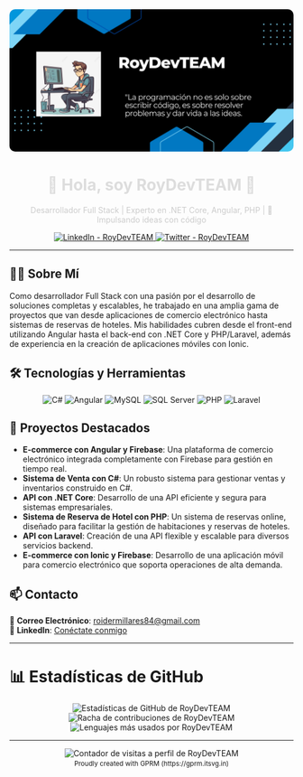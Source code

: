 <div align="center">
  <img src="https://github.com/RoyDevTEAM/RoyDevTEAM/blob/991be6c211ccf736107350c6335791231602c1d3/Blue%20White%20Geometric%20Business%20Blog%20Banner.png" alt="Banner de RoyDevTEAM" style="border-radius: 10px;">
</div>



<h1 align="center" style="color: #ddd;">🌟 Hola, soy RoyDevTEAM 🌟</h1>
<p align="center" style="color: #ccc;">Desarrollador Full Stack | Experto en .NET Core, Angular, PHP | 🚀 Impulsando ideas con código</p>

<p align="center">
  <!-- Redes sociales -->
  <a href="https://linkedin.com/in/roydevteam">
    <img alt="LinkedIn - RoyDevTEAM" src="https://img.shields.io/badge/LinkedIn-RoyDevTEAM-blue?style=flat&logo=linkedin&logoColor=white">
  </a>
  <a href="https://twitter.com/roydevteam">
    <img alt="Twitter - RoyDevTEAM" src="https://img.shields.io/badge/Twitter-RoyDevTEAM-blue?style=flat&logo=twitter&logoColor=white">
  </a>
</p>

---

## 👨‍💻 Sobre Mí

Como desarrollador Full Stack con una pasión por el desarrollo de soluciones completas y escalables, he trabajado en una amplia gama de proyectos que van desde aplicaciones de comercio electrónico hasta sistemas de reservas de hoteles. Mis habilidades cubren desde el front-end utilizando Angular hasta el back-end con .NET Core y PHP/Laravel, además de experiencia en la creación de aplicaciones móviles con Ionic.

## 🛠 Tecnologías y Herramientas

<div align="center">
  <img src="https://img.icons8.com/color/48/000000/c-sharp-logo.png" alt="C#" width="40" height="40"/>
  <img src="https://img.icons8.com/color/48/000000/angularjs.png" alt="Angular" width="40" height="40"/>
  <img src="https://img.icons8.com/fluency/48/000000/mysql-logo.png" alt="MySQL" width="48" height="48"/>
  <img src="https://img.icons8.com/color/48/000000/microsoft-sql-server.png" alt="SQL Server" width="48" height="48"/>
  <img src="https://img.icons8.com/color/48/000000/php.png" alt="PHP" width="40" height="40"/>
  <img src="https://img.icons8.com/fluency/48/000000/laravel.png" alt="Laravel" width="40" height="40"/>
</div>

## 🚀 Proyectos Destacados

- **E-commerce con Angular y Firebase**: Una plataforma de comercio electrónico integrada completamente con Firebase para gestión en tiempo real.
- **Sistema de Venta con C#**: Un robusto sistema para gestionar ventas y inventarios construido en C#.
- **API con .NET Core**: Desarrollo de una API eficiente y segura para sistemas empresariales.
- **Sistema de Reserva de Hotel con PHP**: Un sistema de reservas online, diseñado para facilitar la gestión de habitaciones y reservas de hoteles.
- **API con Laravel**: Creación de una API flexible y escalable para diversos servicios backend.
- **E-commerce con Ionic y Firebase**: Desarrollo de una aplicación móvil para comercio electrónico que soporta operaciones de alta demanda.

## 📫 Contacto

📧 **Correo Electrónico**: [roidermillares84@gmail.com](mailto:roidermillares84@gmail.com)  
💼 **LinkedIn**: [Conéctate conmigo](https://linkedin.com/in/roydevteam)

---

# 📊 Estadísticas de GitHub

<div align="center">
  
  <!-- Estadísticas de commits, contribuciones, etc. -->
  <img src="https://github-readme-stats.vercel.app/api?username=RoyDevTEAM&theme=dark&hide_border=false&include_all_commits=false&count_private=false" alt="Estadísticas de GitHub de RoyDevTEAM">
  <br/>
  
  <!-- Racha de contribuciones -->
  <img src="https://github-readme-streak-stats.herokuapp.com/?user=RoyDevTEAM&theme=dark&hide_border=false" alt="Racha de contribuciones de RoyDevTEAM">
  <br/>
  
  <!-- Lenguajes más usados -->
  <img src="https://github-readme-stats.vercel.app/api/top-langs/?username=RoyDevTEAM&theme=dark&hide_border=false&include_all_commits=false&count_private=false&layout=compact" alt="Lenguajes más usados por RoyDevTEAM">

</div>

---

<!-- Contador de visitas -->
<div align="center">
  <img src="https://visitcount.itsvg.in/api?id=RoyDevTEAM&icon=6&color=0" alt="Contador de visitas a perfil de RoyDevTEAM">
</div>

<!-- Nota sobre la herramienta utilizada para crear el README -->
<div align="center">
  <small>Proudly created with GPRM (https://gprm.itsvg.in)</small>
</div>
